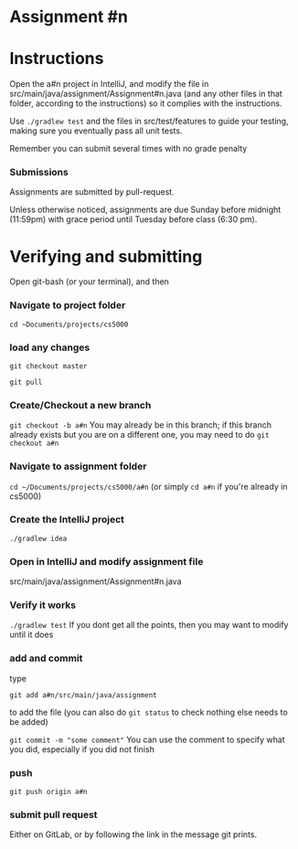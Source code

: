 Assignment #n
===

# Instructions

Open the a#n project in IntelliJ, and modify the file in src/main/java/assignment/Assignment#n.java (and any other files in that folder, according to the instructions) so it complies with the instructions. 

Use `./gradlew test` and the files in src/test/features to guide your testing, making sure you eventually pass all unit tests.

Remember you can submit several times with no grade penalty
### Submissions
Assignments are submitted by pull-request.

Unless otherwise noticed, assignments are due Sunday before midnight (11:59pm) with grace period until Tuesday before class (6:30 pm).

# Verifying and submitting
Open git-bash (or your terminal), and then

### Navigate to project folder
```cd ~Documents/projects/cs5000```

### load any changes
```git checkout master```

```git pull```

### Create/Checkout a new branch
```git checkout -b a#n``` 
You may already be in this branch; if this branch already exists but you are on a different one, you may need to do ```git checkout a#n```

### Navigate to assignment folder
```cd ~/Documents/projects/cs5000/a#n```   (or simply ```cd a#n``` if you're already in cs5000)

### Create the IntelliJ project
```./gradlew idea```

### Open in IntelliJ and modify assignment file
 src/main/java/assignment/Assignment#n.java

### Verify it works
```./gradlew test```
If you dont get all the points, then you may want to modify until it does


### add and commit
type

```git add a#n/src/main/java/assignment```

to add the file (you can also do ```git status``` to check nothing else needs to be added) 

```git commit -m "some comment"```
You can use the comment to specify what you did, especially if you did not finish

### push
```git push origin a#n```

### submit pull request
Either on GitLab, or by following the link in the message git prints.

